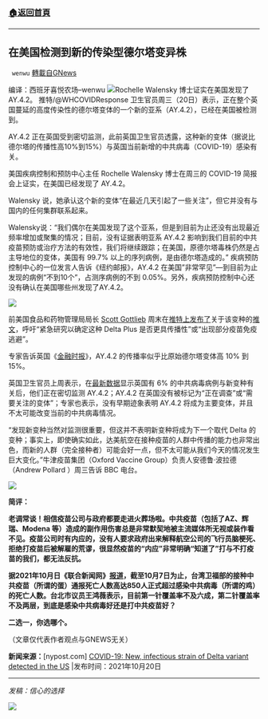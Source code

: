 ###  [:house:返回首頁](https://github.com/ourhimalayas/txt)
---


## 在美国检测到新的传染型德尔塔变异株
` wenwu` [轉載自GNews](https://gnews.org/zh-hans/1606658/)

编译：西班牙喜悦农场–wenwu
![](https://assets.gnews.org/wp-content/uploads/2021/10/image0-1-12.jpg)Rochelle Walensky 博士证实在美国发现了 AY.4.2。
推特/@WHCOVIDResponse
卫生官员周三（20日）表示，正在整个英国蔓延的高度传染性的德尔塔变体的一个新的亚系（AY.4.2），已经在美国被检测到。

AY.4.2 正在英国受到密切监测，此前英国卫生官员透露，这种新的变体（据说比德尔塔的传播性高10%到15%）与英国当前新增的中共病毒（COVID-19）感染有关。

美国疾病控制和预防中心主任 Rochelle Walensky 博士在周三的 COVID-19 简报会上证实，在美国已经发现了 AY.4.2。

Walensky 说，她承认这个新的变体“在最近几天引起了一些关注”，但它并没有与国内的任何集群联系起来。

Walensky说：“我们偶尔在美国发现了这个亚系，但是到目前为止还没有出现最近频率增加或聚集的情况；目前，没有证据表明亚系 AY.4.2 影响到我们目前的中共疫苗预防或治疗方法的有效性，我们将继续跟踪；在美国，原德尔塔毒株仍然是占主导地位的变体，美国有 99.7% 以上的序列病例，是由德尔塔造成的。” 疾病预防控制中心的一位发言人告诉《纽约邮报》，AY.4.2 在美国”非常罕见”—到目前为止发现的病例“不到10个”，占测序病例的不到 0.05%。另外，疾病预防控制中心还没有确认在美国哪些州发现了AY.4.2。

![](https://assets.gnews.org/wp-content/uploads/2021/10/unknown-1-12.png)

前美国食品和药物管理局局长 [Scott Gottlieb](https://twitter.com/scottgottliebmd/status/1449803423906418691) 周末在[推特上发布了](https://twitter.com/scottgottliebmd/status/1449803423906418691)关于该变种的[推文](https://twitter.com/scottgottliebmd/status/1449803423906418691)，呼吁“紧急研究以确定这种 Delta Plus 是否更具传播性”或“出现部分疫苗免疫逃避”。

专家告诉英国《[金融时报](https://www.ft.com/content/f1ec9d5d-9e02-4cc4-95e7-1dcbb1844d43)》，AY.4.2 的传播率似乎比原始德尔塔变体高 10% 到 15%。

英国卫生官员上周表示，在[最新数据](https://assets.publishing.service.gov.uk/government/uploads/system/uploads/attachment_data/file/1025827/Technical_Briefing_25.pdf)显示英国有 6% 的中共病毒病例与新变种有关后，他们正在密切监测 AY.4.2；AY.4.2 在英国没有被标记为“正在调查”或“需要关注的变体”；专家也表示，没有早期迹象表明 AY.4.2 将成为主要变体，并且不太可能改变当前的中共病毒情况。

“发现新变种当然对监测很重要，但这并不表明新变种将成为下一个取代 Delta 的变种；事实上，即使确实如此，达美航空在接种疫苗的人群中传播的能力也非常出色，而新的人群（完全接种者）可能会好一点，但不太可能从我们今天的情况发生巨大变化。”牛津疫苗集团（Oxford Vaccine Group）负责人安德鲁·波拉德（Andrew Pollard ）周三告诉 BBC 电台。

![](https://assets.gnews.org/wp-content/uploads/2021/10/unknown-2-10.png)

**简评：**

**老调常谈！相信疫苗公司与政府都要走进火葬场啦。中共疫苗（包括了AZ、辉瑞、Modena 等）造成的副作用伤害总是非常默契地被主流媒体所无视或装作看不见。疫苗公司时有内应的，没有人要求政府出来解释航空公司的飞行员脑梗死、拒绝打疫苗后被解雇的荒谬，很显然疫苗的“内应”非常明确“知道了”打与不打疫苗的我们，都无法反抗。**

**据2021年10月日《联合新闻网》[报道](https://udn.com/news/story/122190/5805697)，截至10月7日为止，台湾卫福部的接种中共疫苗（所谓的蛋）通报死亡人数高达850人正式超过感染中共病毒（所谓的鸡）的死亡人数。台北市议员王鸿薇表示，目前第一针覆盖率不及六成，第二针覆盖率不及两层，到底是感染中共病毒好还是打中共疫苗好？**

**二选一，你选哪个。**

（文章仅代表作者观点与GNEWS无关）

**新闻来源：**[nypost.com] [COVID-19: New, infectious strain of Delta variant detected in the US](https://nypost.com/2021/10/20/covid-19-new-strain-of-delta-variant-detected-in-the-us/?utm_campaign=SocialFlow&amp;utm_medium=SocialFlow&amp;utm_source=NYPTwitter) |发布时间：2021年10月20日

* * *

*发稿：信心的选择*

![](https://assets.gnews.org/wp-content/uploads/2021/10/GNEWS_CH.-1-2.jpeg)

